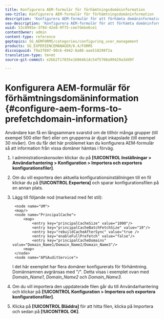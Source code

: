 ```yaml
---
title: Konfigurera AEM-formulär för förhämtningsdomäninformation
seo-title: Konfigurera AEM-formulär för förhämtningsdomäninformation
description: 'Konfigurera AEM-formulär för att förhämta domäninformation om du får en långsammare svarstid på grund av djupt inkapslade grupper eller om du är medlem i många grupper. '
seo-description: 'Konfigurera AEM-formulär för att förhämta domäninformation om du får en långsammare svarstid på grund av djupt inkapslade grupper eller om du är medlem i många grupper. '
uuid: 53c8995e-3f9d-42e8-9f75-cee7debe6ce1
contentOwner: admin
content-type: reference
geptopics: SG_AEMFORMS/categories/configuring_user_management
products: SG_EXPERIENCEMANAGER/6.4/FORMS
discoiquuid: f9a3f897-90c6-4942-8a86-aae510298f2a
translation-type: tm+mt
source-git-commit: e2bb2f17035e16864b1dc54f5768a99429a3dd9f

---
```



# Konfigurera AEM-formulär för förhämtningsdomäninformation {#configure-aem-forms-to-prefetchdomain-information}

Användare kan få en långsammare svarstid om de tillhör många grupper (till exempel 500 eller fler) eller om grupperna är djupt inkapslade (till exempel 30 nivåer). Om du får det här problemet kan du konfigurera AEM-formulär så att information från vissa domäner hämtas i förväg.

1. I administrationskonsolen klickar du på **[!UICONTROL Inställningar > Användarhantering > Konfiguration > Importera och exportera konfigurationsfiler]**.
1. Om du vill exportera den aktuella konfigurationsinställningen till en fil klickar du på **[!UICONTROL Exportera]** och sparar konfigurationsfilen på en annan plats.
1. Lägg till följande nod (markerad med fet stil):

   ```as3
    <node name="UM"> 
    <map/>  
    <node name="PrincipalCache"> 
        <map> 
            <entry key="principalCacheSize" value="1000"/> 
            <entry key="principalCacheBatchFetchSize" value="10"/> 
            <entry key="rebuildCacheAfterSync" value="true /> 
            <entry key="enableFullPrefetch" value="false"/> 
            <entry key="principalCacheDomains" value="Domain_Name1/Domain_Name2/Domain_Name3"/> 
        <map> 
    </node> 
    <node name="APSAuditService">
   ```

   I det här exemplet har flera domäner konfigurerats för förhämtning. Domännamnen avgränsas med &quot;/&quot;. Detta visas i exemplet ovan med *Domain_Name1*, *Domain_Name2* och *Domain_Name3*.

1. Om du vill importera den uppdaterade filen går du till Användarhantering och klickar på **[!UICONTROL Konfiguration > Importera och exportera konfigurationsfiler]**.
1. Klicka på **[!UICONTROL Bläddra]** för att hitta filen, klicka på Importera och sedan på **[!UICONTROL OK]**.

